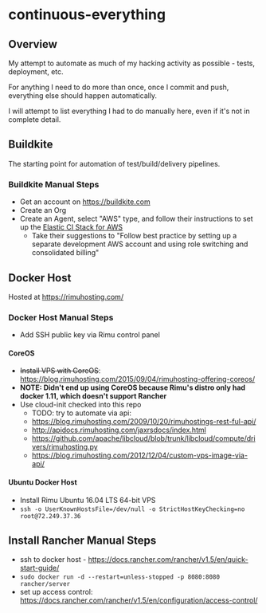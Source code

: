 # continuous-everything

## Overview

My attempt to automate as much of my hacking activity as possible - tests, deployment, etc.

For anything I need to do more than once, once I commit and push, everything else should happen automatically. 

I will attempt to list everything I had to do manually here, even if it's not in complete detail.
 
## Buildkite

The starting point for automation of test/build/delivery pipelines.

### Buildkite Manual Steps

* Get an account on https://buildkite.com
* Create an Org
* Create an Agent, select "AWS" type, and follow their instructions to set up
  the [Elastic CI Stack for AWS](https://github.com/buildkite/elastic-ci-stack-for-aws)
  * Take their suggestions to "Follow best practice by setting up a separate development AWS account and using
    role switching and consolidated billing"

## Docker Host

Hosted at https://rimuhosting.com/

### Docker Host Manual Steps

* Add SSH public key via Rimu control panel

#### CoreOS
* ~~Install VPS with CoreOS~~: https://blog.rimuhosting.com/2015/09/04/rimuhosting-offering-coreos/
* **NOTE: Didn't end up using CoreOS because Rimu's distro only had docker 1.11, which doesn't support Rancher**
* Use cloud-init checked into this repo
  * TODO: try to automate via api:
  * https://blog.rimuhosting.com/2009/10/20/rimuhostings-rest-ful-api/
  * http://apidocs.rimuhosting.com/jaxrsdocs/index.html
  * https://github.com/apache/libcloud/blob/trunk/libcloud/compute/drivers/rimuhosting.py
  * https://blog.rimuhosting.com/2012/12/04/custom-vps-image-via-api/

#### Ubuntu Docker Host

* Install Rimu Ubuntu 16.04 LTS 64-bit VPS
* `ssh -o UserKnownHostsFile=/dev/null -o StrictHostKeyChecking=no root@72.249.37.36`

## Install Rancher Manual Steps

* ssh to docker host - https://docs.rancher.com/rancher/v1.5/en/quick-start-guide/
* `sudo docker run -d --restart=unless-stopped -p 8080:8080 rancher/server`
* set up access control: https://docs.rancher.com/rancher/v1.5/en/configuration/access-control/


